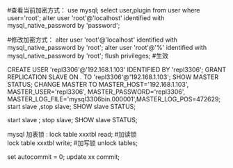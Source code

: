 
#查看当前加密方式：
use mysql;
select user,plugin from user where user='root';
alter user 'root'@'localhost' identified with mysql_native_password by 'password';

#修改加密方式：
alter user 'root'@'localhost' identified with mysql_native_password by 'root';
alter user 'root'@'%' identified with mysql_native_password by 'root';
flush privileges; #生效


CREATE USER 'repl3306'@'192.168.1.103' IDENTIFIED BY 'repl3306';
GRANT REPLICATION SLAVE ON *.* TO 'repl3306'@'192.168.1.103';
SHOW MASTER STATUS;
CHANGE MASTER TO MASTER_HOST='192.168.1.103', MASTER_USER='repl3306',  MASTER_PASSWORD='repl3306', MASTER_LOG_FILE='mysql3306bin.000001',MASTER_LOG_POS=472629; 
start slave ,stop slave; SHOW slave STATUS;

start slave ;
stop slave;
SHOW slave STATUS;

mysql 加表锁 :
lock table xxxtbl read;  #加读锁  
lock table xxxtbl write; #加写锁
unlock tables; 

set autocommit = 0;
update xx
commit;